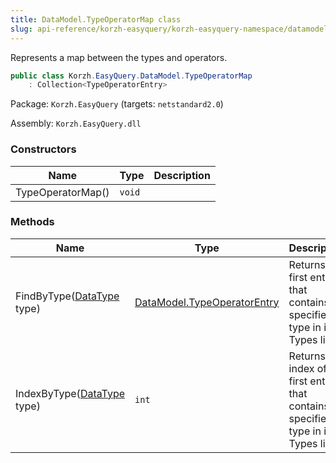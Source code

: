 ```yaml
---
title: DataModel.TypeOperatorMap class
slug: api-reference/korzh-easyquery/korzh-easyquery-namespace/datamodel-typeoperatormap-class
---
```



Represents a map between the types and operators.
```csharp
public class Korzh.EasyQuery.DataModel.TypeOperatorMap
    : Collection<TypeOperatorEntry>

```
Package: `Korzh.EasyQuery` (targets: `netstandard2.0`)

Assembly: `Korzh.EasyQuery.dll`

### Constructors

| Name | Type | Description | 
| --- | --- | --- | 
| TypeOperatorMap() | `void` |  | 


### Methods

| Name | Type | Description | 
| --- | --- | --- | 
| FindByType([DataType](/api-reference/easydata-core/easydata-namespace/datatype-enum) type) | [DataModel.TypeOperatorEntry](/api-reference/korzh-easyquery/korzh-easyquery-namespace/datamodel-typeoperatorentry-class) | Returns the first entry that contains specified type in its Types list. | 
| IndexByType([DataType](/api-reference/easydata-core/easydata-namespace/datatype-enum) type) | `int` | Returns index of the first entry that contains specified type in its Types list. |